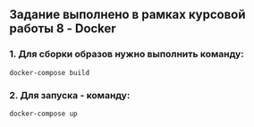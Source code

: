 
## Задание выполнено в рамках курсовой работы 8 - Docker

### 1. Для сборки образов нужно выполнить команду:

`docker-compose build`

### 2. Для запуска - команду:

`docker-compose up`
